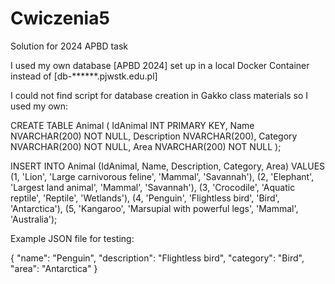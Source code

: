 # Cwiczenia5
Solution for 2024 APBD task

I used my own database [APBD 2024] set up in a local Docker Container instead of [db-******.pjwstk.edu.pl]

I could not find script for database creation in Gakko class materials so I used my own:

CREATE TABLE Animal (
    IdAnimal INT PRIMARY KEY,
    Name NVARCHAR(200) NOT NULL,
    Description NVARCHAR(200),
    Category NVARCHAR(200) NOT NULL,
    Area NVARCHAR(200) NOT NULL
);

INSERT INTO Animal (IdAnimal, Name, Description, Category, Area) VALUES
(1, 'Lion', 'Large carnivorous feline', 'Mammal', 'Savannah'),
(2, 'Elephant', 'Largest land animal', 'Mammal', 'Savannah'),
(3, 'Crocodile', 'Aquatic reptile', 'Reptile', 'Wetlands'),
(4, 'Penguin', 'Flightless bird', 'Bird', 'Antarctica'),
(5, 'Kangaroo', 'Marsupial with powerful legs', 'Mammal', 'Australia');

Example JSON file for testing: 

{
  "name": "Penguin",
  "description": "Flightless bird",
  "category": "Bird",
  "area": "Antarctica"
}


